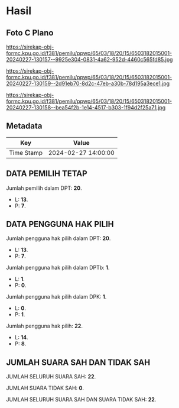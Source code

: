 # Hasil

## Foto C Plano

https://sirekap-obj-formc.kpu.go.id/f381/pemilu/ppwp/65/03/18/20/15/6503182015001-20240227-130157--9925e304-0831-4a62-952d-4460c565fd85.jpg

https://sirekap-obj-formc.kpu.go.id/f381/pemilu/ppwp/65/03/18/20/15/6503182015001-20240227-130159--2d91eb70-8d2c-47eb-a30b-78d195a3ece1.jpg

https://sirekap-obj-formc.kpu.go.id/f381/pemilu/ppwp/65/03/18/20/15/6503182015001-20240227-130158--bea54f2b-1e14-4517-b303-1f94d2f25a71.jpg


## Metadata

| Key        | Value               |
| ---------- | ------------------- |
| Time Stamp | 2024-02-27 14:00:00 |


## DATA PEMILIH TETAP

Jumlah pemilih dalam DPT: **20**.
 * L: **13**.
 * P: **7**.

## DATA PENGGUNA HAK PILIH

Jumlah pengguna hak pilih dalam DPT: **20**.
 * L: **13**.
 * P: **7**.

Jumlah pengguna hak pilih dalam DPTb: **1**.
 * L: **1**.
 * P: **0**.

Jumlah pengguna hak pilih dalam DPK: **1**.
 * L: **0**.
 * P: **1**.

Jumlah pengguna hak pilih: **22**.
 * L: **14**.
 * P: **8**.

## JUMLAH SUARA SAH DAN TIDAK SAH

JUMLAH SELURUH SUARA SAH: **22**.

JUMLAH SUARA TIDAK SAH: **0**.

JUMLAH SELURUH SUARA SAH DAN SUARA TIDAK SAH: **22**.


